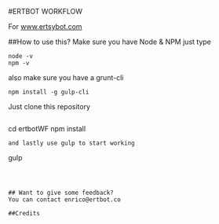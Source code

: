 #ERTBOT WORKFLOW

For www.ertsybot.com

##How to use this?
Make sure you have Node & NPM just type 
````
node -v
npm -v
````
also make sure you have a grunt-cli
````
npm install -g gulp-cli
````
Just clone this repository
````
````
cd ertbotWF
npm install
````
and lastly use gulp to start working
````
gulp
````



## Want to give some feedback?
You can contact enrico@ertbot.co

##Credits

